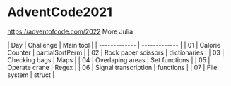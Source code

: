 # AdventCode2021
https://adventofcode.com/2022 More Julia

| Day | Challenge | Main tool |
| ------------- | ------------- |
| 01  | Calorie Counter  | partialSortPerm |
| 02  | Rock paper scissors  | dictionaries |
| 03  | Checking bags  | Maps |
| 04  | Overlaping areas  | Set functions |
| 05  | Operate crane  | Regex |
| 06  | Signal transcription  | functions |
| 07  | File system  | struct |
